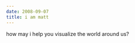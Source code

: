 ```yaml
---
date: 2008-09-07
title: i am matt
---
```


how may i help you visualize the world around us?
<!-- more -->
